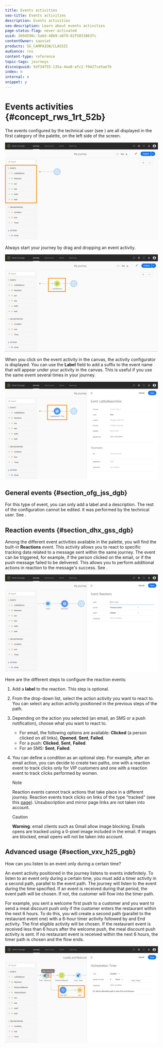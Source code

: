 ```yaml
---
title: Events activities
seo-title: Events activities
description: Events activities
seo-description: Learn about events activities
page-status-flag: never-activated
uuid: 269d590c-5a6d-40b9-a879-02f5033863fc
contentOwner: sauviat
products: SG_CAMPAIGN/CLASSIC
audience: rns
content-type: reference
topic-tags: journeys
discoiquuid: 5df34f55-135a-4ea8-afc2-f9427ce5ae7b
index: n
internal: n
snippet: y
---
```


# Events activities {#concept_rws_1rt_52b}

The events configured by the technical user (see [](../event/event.md#concept_gfj_fqt_52b)) are all displayed in the first category of the palette, on the left side of the screen.

 ![](../assets/journey43.png)

Always start your journey by drag and dropping an event activity.

 ![](../assets/journey44.png)

When you click on the event activity in the canvas, the activity configurator is displayed. You can use the **Label** field to add a suffix to the event name that will appear under your activity in the canvas. This is useful if you use the same event several times in your journey.

 ![](../assets/journey33.png)

## General events {#section_ofg_jss_dgb}

For this type of event, you can only add a label and a description. The rest of the configuration cannot be edited. It was performed by the technical user. See [](../event/event.md#concept_gfj_fqt_52b). 

## Reaction events {#section_dhx_gss_dgb}

Among the different event activities available in the palette, you will find the built-in **Reactions** event. This activity allows you to react to specific tracking data related to a message sent within the same journey. The event can be triggered, for example, if the person clicked on the email, or if the push message failed to be delivered. This allows you to perform additional actions in reaction to the message's success. See [](../journey/journeyaction.md#concept_hbj_hrt_52b).

 ![](../assets/journey45.png)

Here are the different steps to configure the reaction events:

1. Add a **label** to the reaction. This step is optional.
1. From the drop-down list, select the action activity you want to react to. You can select any action activity positioned in the previous steps of the path.
1. Depending on the action you selected (an email, an SMS or a push notification), choose what you want to react to. 
    * For email, the following options are available: **Clicked** (a person clicked on all links), **Opened**, **Sent**, **Failed**. 
    * For a push: **Clicked**, **Sent**, **Failed**.
    * For an SMS: **Sent**, **Failed**.

1. You can define a condition as an optional step. For example, after an email action, you can decide to create two paths, one with a reaction event to track clicks only for VIP customers and one with a reaction event to track clicks performed by women.

    >[!NOTE]
    >
    >Reaction events cannot track actions that take place in a different journey. 
    >Reaction events track clicks on links of the type "tracked" (see this [page](https://docs.adobe.com/content/help/en/campaign-standard/using/designing-content/links.html#about-tracked-urls)). Unsubscription and mirror page links are not taken into account.

    >[!CAUTION]
    >
    >**Warning**: email clients such as Gmail allow image blocking. Emails opens are tracked using a 0-pixel image included in the email. If images are blocked, email opens will not be taken into account.

## Advanced usage {#section_vxv_h25_pgb}

How can you listen to an event only during a certain time?

An event activity positioned in the journey listens to events indefinitely. To listen to an event only during a certain time, you must add a timer activity in a second path, parallel to the event path. The journey will listen to the event during the time specified. If an event is received during that period, the event path will be chosen. If not, the customer will flow into the timer path.

For example, you sent a welcome first push to a customer and you want to send a meal discount push only if the customer enters the restaurant within the next 6 hours. To do this, you will create a second path (parallel to the restaurant event one) with a 6-hour timer activity followed by and End activity. The first eligible activity will be chosen. If the restaurant event is received less than 6 hours after the welcome push, the meal discount push activity is sent. If no restaurant event is received within the next 6 hours, the timer path is chosen and the flow ends.

 ![](../assets/journeyuc2_31.png)
